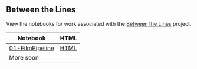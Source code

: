 ## Between the Lines

View the notebooks for work associated with the [Between the Lines](https://github.com/pj398/between-the-lines) project.

| Notebook  | HTML  |
| -----	|	----- |
| [01-FilmPipeline](01-FilmPipeline.Rmd)	|	[HTML](01-FilmPipeline.nb.html) |
| More soon	|	   |
